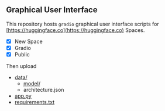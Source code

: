 <br>

## Graphical User Interface

This repository hosts `gradio` graphical user interface scripts for [https://huggingface.co](https://huggingface.co) Spaces.

- [x] New Space
- [x] Gradio
- [x] Public

Then upload 

* [data/](.)
  * <abbr title="The model artefacts of the best model.">model/</abbr>
  * architecture.json
* [app.py](.hugging/app.py)
* [requirements.txt](.hugging/requirements.txt)

<br>
<br>

<br>
<br>

<br>
<br>

<br>
<br>
